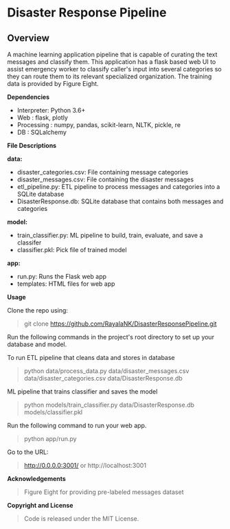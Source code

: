 # Disaster Response Pipeline

##  Overview


A machine learning application pipeline that is capable of curating the text messages and classify them. This application has a flask based web UI to assist emergency worker to classify caller's input into several categories so they can route them to its relevant specialized organization. The training data is provided by Figure Eight.


**Dependencies**

- Interpreter: Python 3.6+
- Web : flask, plotly
- Processing : numpy, pandas, scikit-learn, NLTK, pickle, re
- DB : SQLalchemy


**File Descriptions**

 **data:**
- disaster_categories.csv: File containing message categories
- disaster_messages.csv: File containing the disaster messages
- etl_pipeline.py: ETL pipeline to process messages and categories into a SQLite database
- DisasterResponse.db: SQLite database that contains both messages and categories

 **model:**
- train_classifier.py: ML pipeline to build, train, evaluate, and save a classifer
- classifier.pkl: Pick file of trained model

 **app:**
- run.py: Runs the Flask web app
- templates: HTML files for web app


**Usage**

Clone the repo using:
> git clone https://github.com/RayalaNK/DisasterResponsePipeline.git


Run the following commands in the project's root directory to set up your database and model.

To run ETL pipeline that cleans data and stores in database
> python data/process_data.py data/disaster_messages.csv data/disaster_categories.csv data/DisasterResponse.db

ML pipeline that trains classifier and saves the model
> python models/train_classifier.py data/DisasterResponse.db models/classifier.pkl

Run the following command to run your web app.
> python app/run.py

Go to the URL:

> http://0.0.0.0:3001/ or http://localhost:3001


**Acknowledgements**

> Figure Eight for providing pre-labeled messages dataset

**Copyright and License**
> Code is released under the MIT License.
